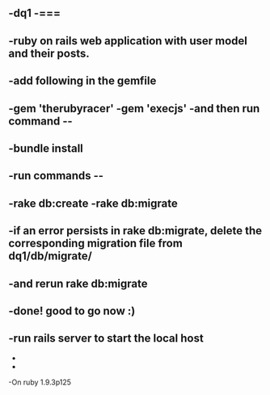 -dq1
-===
-
-ruby on rails web application with user model and their posts.
-
-add following in the gemfile 
-
-gem 'therubyracer'
-gem 'execjs'
-and then run command --
-
-bundle install
-
-run commands --
-
-rake db:create
-rake db:migrate
- 
-if an error persists in rake db:migrate, delete the corresponding migration file from dq1/db/migrate/<file in which migration stopped>
-
-and rerun rake db:migrate
-
-done! good to go now :)
-
-run rails server to start the local host
-
-
-
-On ruby 1.9.3p125
